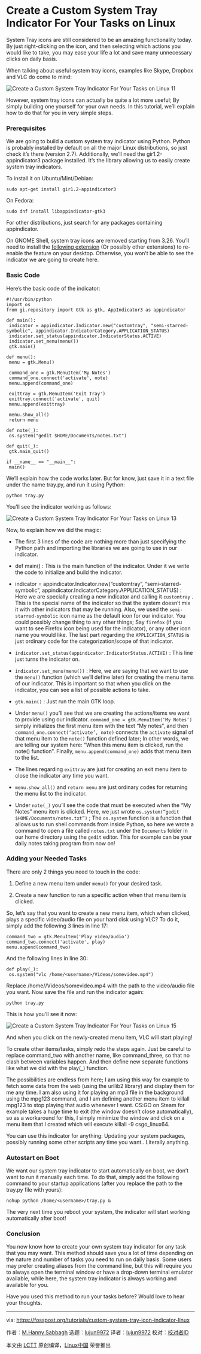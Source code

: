 [#]: collector: (lujun9972)
[#]: translator: (lujun9972)
[#]: reviewer: ( )
[#]: publisher: ( )
[#]: url: ( )
[#]: subject: (Create a Custom System Tray Indicator For Your Tasks on Linux)
[#]: via: (https://fosspost.org/tutorials/custom-system-tray-icon-indicator-linux)
[#]: author: (M.Hanny Sabbagh https://fosspost.org/author/mhsabbagh)

Create a Custom System Tray Indicator For Your Tasks on Linux
======

System Tray icons are still considered to be an amazing functionality today. By just right-clicking on the icon, and then selecting which actions you would like to take, you may ease your life a lot and save many unnecessary clicks on daily basis.

When talking about useful system tray icons, examples like Skype, Dropbox and VLC do come to mind:

![Create a Custom System Tray Indicator For Your Tasks on Linux 11][1]

However, system tray icons can actually be quite a lot more useful; By simply building one yourself for your own needs. In this tutorial, we’ll explain how to do that for you in very simple steps.

### Prerequisites

We are going to build a custom system tray indicator using Python. Python is probably installed by default on all the major Linux distributions, so just check it’s there (version 2.7). Additionally, we’ll need the gir1.2-appindicator3 package installed. It’s the library allowing us to easily create system tray indicators.

To install it on Ubuntu/Mint/Debian:

```
sudo apt-get install gir1.2-appindicator3
```

On Fedora:

```
sudo dnf install libappindicator-gtk3
```

For other distributions, just search for any packages containing appindicator.

On GNOME Shell, system tray icons are removed starting from 3.26. You’ll need to install the [following extension][2] (Or possibly other extensions) to re-enable the feature on your desktop. Otherwise, you won’t be able to see the indicator we are going to create here.

### Basic Code

Here’s the basic code of the indicator:

```
#!/usr/bin/python
import os
from gi.repository import Gtk as gtk, AppIndicator3 as appindicator

def main():
 indicator = appindicator.Indicator.new("customtray", "semi-starred-symbolic", appindicator.IndicatorCategory.APPLICATION_STATUS)
 indicator.set_status(appindicator.IndicatorStatus.ACTIVE)
 indicator.set_menu(menu())
 gtk.main()

def menu():
 menu = gtk.Menu()

 command_one = gtk.MenuItem('My Notes')
 command_one.connect('activate', note)
 menu.append(command_one)

 exittray = gtk.MenuItem('Exit Tray')
 exittray.connect('activate', quit)
 menu.append(exittray)

 menu.show_all()
 return menu

def note(_):
 os.system("gedit $HOME/Documents/notes.txt")

def quit(_):
 gtk.main_quit()

if __name__ == "__main__":
 main()
```

We’ll explain how the code works later. But for know, just save it in a text file under the name tray.py, and run it using Python:

```
python tray.py
```

You’ll see the indicator working as follows:

![Create a Custom System Tray Indicator For Your Tasks on Linux 13][3]

Now, to explain how we did the magic:

  * The first 3 lines of the code are nothing more than just specifying the Python path and importing the libraries we are going to use in our indicator.

  * def main() : This is the main function of the indicator. Under it we write the code to initialize and build the indicator.

  * indicator = appindicator.Indicator.new(“customtray”, “semi-starred-symbolic”, appindicator.IndicatorCategory.APPLICATION_STATUS) : Here we are specially creating a new indicator and calling it `customtray` . This is the special name of the indicator so that the system doesn’t mix it with other indicators that may be running. Also, we used the `semi-starred-symbolic` icon name as the default icon for our indicator. You could possibly change thing to any other things; Say `firefox` (if you want to see Firefox icon being used for the indicator), or any other icon name you would like. The last part regarding the `APPLICATION_STATUS` is just ordinary code for the categorization/scope of that indicator.

  * `indicator.set_status(appindicator.IndicatorStatus.ACTIVE)` : This line just turns the indicator on.

  * `indicator.set_menu(menu())` : Here, we are saying that we want to use the `menu()` function (which we’ll define later) for creating the menu items of our indicator. This is important so that when you click on the indicator, you can see a list of possible actions to take.

  * `gtk.main()` : Just run the main GTK loop.

  * Under `menu()` you’ll see that we are creating the actions/items we want to provide using our indicator. `command_one = gtk.MenuItem(‘My Notes’)` simply initializes the first menu item with the text “My notes”, and then `command_one.connect(‘activate’, note)` connects the `activate` signal of that menu item to the `note()` function defined later; In other words, we are telling our system here: “When this menu item is clicked, run the note() function”. Finally, `menu.append(command_one)` adds that menu item to the list.

  * The lines regarding `exittray` are just for creating an exit menu item to close the indicator any time you want.

  * `menu.show_all()` and `return menu` are just ordinary codes for returning the menu list to the indicator.

  * Under `note(_)` you’ll see the code that must be executed when the “My Notes” menu item is clicked. Here, we just wrote `os.system(“gedit $HOME/Documents/notes.txt”)` ; The `os.system` function is a function that allows us to run shell commands from inside Python, so here we wrote a command to open a file called `notes.txt` under the `Documents` folder in our home directory using the `gedit` editor. This for example can be your daily notes taking program from now on!

### Adding your Needed Tasks

There are only 2 things you need to touch in the code:

  1. Define a new menu item under `menu()` for your desired task.

  2. Create a new function to run a specific action when that menu item is clicked.


So, let’s say that you want to create a new menu item, which when clicked, plays a specific video/audio file on your hard disk using VLC? To do it, simply add the following 3 lines in line 17:

```
command_two = gtk.MenuItem('Play video/audio')
command_two.connect('activate', play)
menu.append(command_two)
```

And the following lines in line 30:

```
def play(_):
 os.system("vlc /home/<username>/Videos/somevideo.mp4")
```

Replace /home/<username>/Videos/somevideo.mp4 with the path to the video/audio file you want. Now save the file and run the indicator again:

```
python tray.py
```

This is how you’ll see it now:

![Create a Custom System Tray Indicator For Your Tasks on Linux 15][4]

And when you click on the newly-created menu item, VLC will start playing!

To create other items/tasks, simply redo the steps again. Just be careful to replace command_two with another name, like command_three, so that no clash between variables happen. And then define new separate functions like what we did with the play(_) function.

The possibilities are endless from here; I am using this way for example to fetch some data from the web (using the urllib2 library) and display them for me any time. I am also using it for playing an mp3 file in the background using the mpg123 command, and I am defining another menu item to killall mpg123 to stop playing that audio whenever I want. CS:GO on Steam for example takes a huge time to exit (the window doesn’t close automatically), so as a workaround for this, I simply minimize the window and click on a menu item that I created which will execute killall -9 csgo_linux64.

You can use this indicator for anything: Updating your system packages, possibly running some other scripts any time you want.. Literally anything.

### Autostart on Boot

We want our system tray indicator to start automatically on boot, we don’t want to run it manually each time. To do that, simply add the following command to your startup applications (after you replace the path to the tray.py file with yours):

```
nohup python /home/<username>/tray.py &
```

The very next time you reboot your system, the indicator will start working automatically after boot!

### Conclusion

You now know how to create your own system tray indicator for any task that you may want. This method should save you a lot of time depending on the nature and number of tasks you need to run on daily basis. Some users may prefer creating aliases from the command line, but this will require you to always open the terminal window or have a drop-down terminal emulator available, while here, the system tray indicator is always working and available for you.

Have you used this method to run your tasks before? Would love to hear your thoughts.


--------------------------------------------------------------------------------

via: https://fosspost.org/tutorials/custom-system-tray-icon-indicator-linux

作者：[M.Hanny Sabbagh][a]
选题：[lujun9972][b]
译者：[lujun9972](https://github.com/lujun9972)
校对：[校对者ID](https://github.com/校对者ID)

本文由 [LCTT](https://github.com/LCTT/TranslateProject) 原创编译，[Linux中国](https://linux.cn/) 荣誉推出

[a]: https://fosspost.org/author/mhsabbagh
[b]: https://github.com/lujun9972
[1]: https://i2.wp.com/fosspost.org/wp-content/uploads/2019/02/Screenshot-at-2019-02-28-0808.png?resize=407%2C345&ssl=1 (Create a Custom System Tray Indicator For Your Tasks on Linux 12)
[2]: https://extensions.gnome.org/extension/1031/topicons/
[3]: https://i2.wp.com/fosspost.org/wp-content/uploads/2019/03/Screenshot-at-2019-03-02-1041.png?resize=434%2C140&ssl=1 (Create a Custom System Tray Indicator For Your Tasks on Linux 14)
[4]: https://i2.wp.com/fosspost.org/wp-content/uploads/2019/03/Screenshot-at-2019-03-02-1141.png?resize=440%2C149&ssl=1 (Create a Custom System Tray Indicator For Your Tasks on Linux 16)
